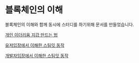 # 블록체인의 이해

블록체인의 이해와 함께 동시에 스터디를 하기위해 문서를 만들었습니다.


[개인 이더리움 지갑 만드는 법](https://github.com/TerryJung/Understanding_Blockchains/blob/master/HowToMake_EtherWallet.md)

[유저입장에서 이해한 스팀잇 동작](https://github.com/TerryJung/Understanding_Blockchains/blob/master/Steemit_UserCase.md)

[개발자입장에서 이해한 스팀잇 동작](https://github.com/TerryJung/Understanding_Blockchains/blob/master/Steemit_DeveloperCase.md)
